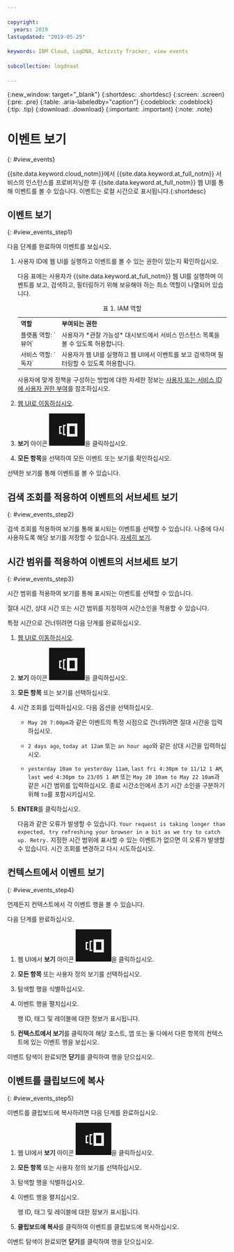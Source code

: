 ```yaml
---

copyright:
  years: 2019
lastupdated: "2019-05-25"

keywords: IBM Cloud, LogDNA, Activity Tracker, view events

subcollection: logdnaat

---
```


{:new_window: target="_blank"}
{:shortdesc: .shortdesc}
{:screen: .screen}
{:pre: .pre}
{:table: .aria-labeledby="caption"}
{:codeblock: .codeblock}
{:tip: .tip}
{:download: .download}
{:important: .important}
{:note: .note}


# 이벤트 보기
{: #view_events}

{{site.data.keyword.cloud_notm}}에서 {{site.data.keyword.at_full_notm}} 서비스의 인스턴스를 프로비저닝한 후 {{site.data.keyword.at_full_notm}} 웹 UI를 통해 이벤트를 볼 수 있습니다. 이벤트는 로컬 시간으로 표시됩니다.{:shortdesc}


## 이벤트 보기
{: #view_events_step1}

다음 단계를 완료하여 이벤트를 보십시오.

1. 사용자 ID에 웹 UI를 실행하고 이벤트를 볼 수 있는 권한이 있는지 확인하십시오.  

    다음 표에는 사용자가 {{site.data.keyword.at_full_notm}} 웹 UI를 실행하며 이벤트를 보고, 검색하고, 필터링하기 위해 보유해야 하는 최소 역할이 나열되어 있습니다.

    <table>
      <caption>표 1. IAM 역할</caption>
      <tr>
        <th>역할</th>
        <th>부여되는 권한</th>
      </tr>
      <tr>
        <td>플랫폼 역할: `뷰어`</td>
        <td>사용자가 *관찰 가능성* 대시보드에서 서비스 인스턴스 목록을 볼 수 있도록 허용합니다.</td>
      </tr>
      <tr>
        <td>서비스 역할: `독자`</td>
        <td>사용자가 웹 UI를 실행하고 웹 UI에서 이벤트를 보고 검색하며 필터링할 수 있도록 허용합니다.</td>
      </tr>
    </table>

    사용자에 맞게 정책을 구성하는 방법에 대한 자세한 정보는 [사용자 또는 서비스 ID에 사용자 권한 부여](/docs/services/Activity-Tracker-with-LogDNA?topic=logdnaat-iam_view_events#iam_view_events)를 참조하십시오.

2. [웹 UI로 이동하십시오](/docs/services/Activity-Tracker-with-LogDNA?topic=logdnaat-launch#launch).

3. **보기** 아이콘 ![구성 아이콘](images/views.png)을 클릭하십시오.

4. **모든 항목**을 선택하여 모든 이벤트 또는 보기를 확인하십시오. 

선택한 보기를 통해 이벤트를 볼 수 있습니다.



## 검색 조회를 적용하여 이벤트의 서브세트 보기
{: #view_events_step2}

검색 조회를 적용하여 보기를 통해 표시되는 이벤트를 선택할 수 있습니다. 나중에 다시 사용하도록 해당 보기를 저장할 수 있습니다. [자세히 보기](/docs/services/Activity-Tracker-with-LogDNA?topic=logdnaat-views#views_step2).

 


## 시간 범위를 적용하여 이벤트의 서브세트 보기
{: #view_events_step3}

시간 범위를 적용하여 보기를 통해 표시되는 이벤트를 선택할 수 있습니다. 

절대 시간, 상대 시간 또는 시간 범위를 지정하여 시간소인을 적용할 수 있습니다.

특정 시간으로 건너뛰려면 다음 단계를 완료하십시오.
1. [웹 UI로 이동하십시오](/docs/services/Activity-Tracker-with-LogDNA?topic=logdnaat-launch#launch).
2. **보기** 아이콘 ![구성 아이콘](images/views.png)을 클릭하십시오.
3. **모든 항목** 또는 보기를 선택하십시오.
4. 시간 조회를 입력하십시오. 다음 옵션을 선택하십시오.

    * `May 20 7:00pm`과 같은 이벤트의 특정 시점으로 건너뛰려면 절대 시간을 입력하십시오.
    
    * `2 days ago`, `today at 12am` 또는 `an hour ago`와 같은 상대 시간을 입력하십시오.

    * `yesterday 10am to yesterday 11am`, `last fri 4:30pm to 11/12 1 AM`, `last wed 4:30pm to 23/05 1 AM` 또는 `May 20 10am to May 22 10am`과 같은 시간 범위를 입력하십시오. 종료 시간소인에서 초기 시간 소인을 구분하기 위해 `to`를 포함시키십시오.

5. **ENTER**를 클릭하십시오.

    다음과 같은 오류가 발생할 수 있습니다. `Your request is taking longer than expected, try refreshing your browser in a bit as we try to catch up. Retry.` 지정한 시간 범위에 표시할 수 있는 이벤트가 없으면 이 오류가 발생할 수 있습니다. 시간 조회를 변경하고 다시 시도하십시오.



## 컨텍스트에서 이벤트 보기
{: #view_events_step4}

언제든지 컨텍스트에서 각 이벤트 행을 볼 수 있습니다.

다음 단계를 완료하십시오. 

1. 웹 UI에서 **보기** 아이콘 ![구성 아이콘](images/views.png "구성 아이콘")을 클릭하십시오.
2. **모든 항목** 또는 사용자 정의 보기를 선택하십시오.
3. 탐색할 행을 식별하십시오.
4. 이벤트 행을 펼치십시오. 

    행 ID, 태그 및 레이블에 대한 정보가 표시됩니다.

5. **컨텍스트에서 보기**를 클릭하여 해당 호스트, 앱 또는 둘 다에서 다른 항목의 컨텍스트에 있는 이벤트 행을 보십시오.

이벤트 탐색이 완료되면 **닫기**를 클릭하여 행을 닫으십시오.



## 이벤트를 클립보드에 복사
{: #view_events_step5}


이벤트를 클립보드에 복사하려면 다음 단계를 완료하십시오. 

1. 웹 UI에서 **보기** 아이콘 ![구성 아이콘](images/views.png "구성 아이콘")을 클릭하십시오.
2. **모든 항목** 또는 사용자 정의 보기를 선택하십시오.
3. 탐색할 행을 식별하십시오.
4. 이벤트 행을 펼치십시오. 

    행 ID, 태그 및 레이블에 대한 정보가 표시됩니다.

5. **클립보드에 복사**를 클릭하여 이벤트를 클립보드에 복사하십시오.

이벤트 탐색이 완료되면 **닫기**를 클릭하여 행을 닫으십시오.




